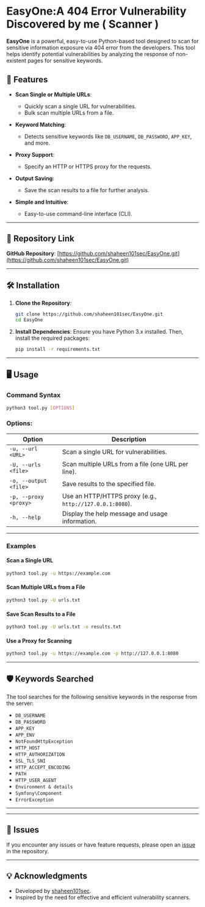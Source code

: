 # EasyOne:A 404 Error Vulnerability Discovered by me  ( Scanner )

**EasyOne** is a powerful, easy-to-use Python-based tool designed to scan for sensitive information exposure via 404 error from the developers. This tool helps identify potential vulnerabilities by analyzing the response of non-existent pages for sensitive keywords.


## 🚀 Features

- **Scan Single or Multiple URLs**:
  - Quickly scan a single URL for vulnerabilities.
  - Bulk scan multiple URLs from a file.

- **Keyword Matching**:
  - Detects sensitive keywords like `DB_USERNAME`, `DB_PASSWORD`, `APP_KEY`, and more.

- **Proxy Support**:
  - Specify an HTTP or HTTPS proxy for the requests.

- **Output Saving**:
  - Save the scan results to a file for further analysis.

- **Simple and Intuitive**:
  - Easy-to-use command-line interface (CLI).

---

## 📂 Repository Link

**GitHub Repository**: [https://github.com/shaheen101sec/EasyOne.git](https://github.com/shaheen101sec/EasyOne.git)

---

## 🛠️ Installation

1. **Clone the Repository**:
   ```bash
   git clone https://github.com/shaheen101sec/EasyOne.git
   cd EasyOne
   ```

2. **Install Dependencies**:
   Ensure you have Python 3.x installed. Then, install the required packages:
   ```bash
   pip install -r requirements.txt
   ```

---

## 🖥️ Usage

### Command Syntax
```bash
python3 tool.py [OPTIONS]
```

### Options:
| Option               | Description                                                    |
|----------------------|----------------------------------------------------------------|
| `-u, --url <URL>`    | Scan a single URL for vulnerabilities.                         |
| `-U, --urls <file>`  | Scan multiple URLs from a file (one URL per line).             |
| `-o, --output <file>`| Save results to the specified file.                            |
| `-p, --proxy <proxy>`| Use an HTTP/HTTPS proxy (e.g., `http://127.0.0.1:8080`).       |
| `-h, --help`         | Display the help message and usage information.               |

---

### Examples

#### Scan a Single URL
```bash
python3 tool.py -u https://example.com
```

#### Scan Multiple URLs from a File
```bash
python3 tool.py -U urls.txt
```

#### Save Scan Results to a File
```bash
python3 tool.py -U urls.txt -o results.txt
```

#### Use a Proxy for Scanning
```bash
python3 tool.py -u https://example.com -p http://127.0.0.1:8080
```

---

## 🛡️ Keywords Searched

The tool searches for the following sensitive keywords in the response from the server:
- `DB_USERNAME`
- `DB_PASSWORD`
- `APP_KEY`
- `APP_ENV`
- `NotFoundHttpException`
- `HTTP_HOST`
- `HTTP_AUTHORIZATION`
- `SSL_TLS_SNI`
- `HTTP_ACCEPT_ENCODING`
- `PATH`
- `HTTP_USER_AGENT`
- `Environment & details`
- `Symfony\Component`
- `ErrorException`

---

---

## 🐛 Issues

If you encounter any issues or have feature requests, please open an [issue](https://github.com/shaheen101sec/EasyOne/issues) in the repository.

---

## 💡 Acknowledgments

- Developed by [shaheen101sec](https://github.com/shaheen101sec).
- Inspired by the need for effective and efficient vulnerability scanners.
```
